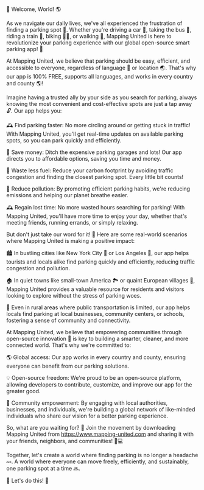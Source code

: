 🎉 Welcome, World! 🌎

As we navigate our daily lives, we've all experienced the frustration of finding a parking spot 💪. Whether you're driving a car 🚗, taking the bus 🚌, riding a train 🚂, biking 🚴‍♀️, or walking 👣, Mapping United is here to revolutionize your parking experience with our global open-source smart parking app! 📲

At Mapping United, we believe that parking should be easy, efficient, and accessible to everyone, regardless of language 💬 or location 🌏. That's why our app is 100% FREE, supports all languages, and works in every country and county 🌎!

Imagine having a trusted ally by your side as you search for parking, always knowing the most convenient and cost-effective spots are just a tap away 🔓. Our app helps you:

🕰️ Find parking faster: No more circling around or getting stuck in traffic! With Mapping United, you'll get real-time updates on available parking spots, so you can park quickly and efficiently.

💸 Save money: Ditch the expensive parking garages and lots! Our app directs you to affordable options, saving you time and money.

🚗 Waste less fuel: Reduce your carbon footprint by avoiding traffic congestion and finding the closest parking spot. Every little bit counts!

💨 Reduce pollution: By promoting efficient parking habits, we're reducing emissions and helping our planet breathe easier.

🕰️ Regain lost time: No more wasted hours searching for parking! With Mapping United, you'll have more time to enjoy your day, whether that's meeting friends, running errands, or simply relaxing.

But don't just take our word for it! 🤔 Here are some real-world scenarios where Mapping United is making a positive impact:

🏙️ In bustling cities like New York City 🗽️ or Los Angeles 🌴, our app helps tourists and locals alike find parking quickly and efficiently, reducing traffic congestion and pollution.

🏠 In quiet towns like small-town America 🏞️ or quaint European villages 🏯, Mapping United provides a valuable resource for residents and visitors looking to explore without the stress of parking woes.

🌄 Even in rural areas where public transportation is limited, our app helps locals find parking at local businesses, community centers, or schools, fostering a sense of community and connectivity.

At Mapping United, we believe that empowering communities through open-source innovation 🚀 is key to building a smarter, cleaner, and more connected world. That's why we're committed to:

🌎 Global access: Our app works in every country and county, ensuring everyone can benefit from our parking solutions.

💡 Open-source freedom: We're proud to be an open-source platform, allowing developers to contribute, customize, and improve our app for the greater good.

🤝 Community empowerment: By engaging with local authorities, businesses, and individuals, we're building a global network of like-minded individuals who share our vision for a better parking experience.

So, what are you waiting for? 🎉 Join the movement by downloading Mapping United from https://www.mapping-united.com and sharing it with your friends, neighbors, and communities! 📱💻

Together, let's create a world where finding parking is no longer a headache 💤. A world where everyone can move freely, efficiently, and sustainably, one parking spot at a time 🔜.

🎉 Let's do this! 🌟